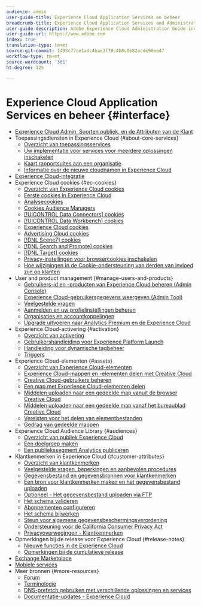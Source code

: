 ```yaml
---
audience: admin
user-guide-title: Experience Cloud Application Services en beheer
breadcrumb-title: Experience Cloud Application Services and Administration
user-guide-description: Adobe Experience Cloud Administration Guide includes help on Experience Cloud user and product administration, the Audience Library, Customer Attributes, and Experience Cloud assets.
user-guide-url: https://www.adobe.com
index: true
translation-type: tm+mt
source-git-commit: 1493c77ce1adc4bae3f70c4b0c0b82acde90ee47
workflow-type: tm+mt
source-wordcount: '361'
ht-degree: 12%

---
```



# Experience Cloud Application Services en beheer {#interface}

+ [Experience Cloud Admin, Soorten publiek, en de Attributen van de Klant](experience-cloud.md)
+ Toepassingsdiensten in Experience Cloud {#about-core-services}
   + [Overzicht van toepassingsservices](core-services-landing.md)
   + [Uw implementatie voor services voor meerdere oplossingen inschakelen](core-services/core-services.md)
   + [Kaart rapportsuites aan een organisatie](core-services/report-suite-mapping.md)
   + [Informatie over de nieuwe cloudnamen in Experience Cloud](solutions-core-services.md)
+ [Experience Cloud-integratie](marketing-cloud-integrations.md)
+ Experience Cloud cookies {#ec-cookies}
   + [Overzicht van Experience Cloud cookies](cookies/cookies-privacy.md)
   + [Eerste cookies in Experience Cloud](cookies/cookies-first-party.md)
   + [Analysecookies](cookies/cookies-analytics.md)
   + [Cookies Audience Managers](cookies/cookies-am.md)
   + [[!UICONTROL Data Connectors] cookies](cookies/cookies-dc.md)
   + [[!UICONTROL Data Workbench] cookies](cookies/cookies-insight.md)
   + [Experience Cloud cookies](cookies/cookies-mc.md)
   + [Advertising Cloud cookies](cookies/cookies-advertising-cloud.md)
   + [[!DNL Scene7] cookies](cookies/cookies-s7.md)
   + [[!DNL Search and Promote] cookies](cookies/cookies-snp.md)
   + [[!DNL Target] cookies](cookies/cookies-target.md)
   + [Privacy-instellingen voor browsercookies inschakelen](cookies/browser-cookie-settings.md)
   + [Hoe wijzigingen in de Cookie-ondersteuning van derden van invloed zijn op klanten](cookies/cookies-thirdparty.md)
+ User and product management {#manage-users-and-products}
   + [Gebruikers-id en -producten van Experience Cloud beheren (Admin Console)](admin-getting-started/admin-getting-started.md)
   + [Experience Cloud-gebruikersgegevens weergeven (Admin Tool)](admin-getting-started/admin-tool-experience-cloud.md)
   + [Veelgestelde vragen](admin-getting-started/faq.md)
   + [Aanmelden en uw profielinstellingen beheren](admin-getting-started/getting-started-experience-cloud.md)
   + [Organisaties en accountkoppelingen](admin-getting-started/organizations.md)
   + [Upgrade uitvoeren naar Analytics Premium en de Experience Cloud](admin-getting-started/upgrade-to-analytics-premium.md)
+ Experience Cloud-activering {#activation}
   + [Overzicht van activering](activation/activation.md)
   + [Gebruikershandleiding voor Experience Platform Launch](https://docs.adobe.com/content/help/en/launch/using/overview.html)
   + [Handleiding voor dynamische tagbeheer](https://docs.adobe.com/content/help/nl-NL/dtm/using/dtm-home.html)
   + [Triggers](activation/triggers.md)
+ Experience Cloud-elementen {#assets}
   + [Overzicht van Experience Cloud-elementen](experience-cloud-assets/experience-cloud-assets.md)
   + [Experience Cloud-mappen en -elementen delen met Creative Cloud](experience-cloud-assets/creative-cloud.md)
   + [Creative Cloud-gebruikers beheren](experience-cloud-assets/t-admin-add-cc-user.md)
   + [Een map met Experience Cloud-elementen delen](experience-cloud-assets/t-share-creative-cloud.md)
   + [Middelen uploaden naar een gedeelde map vanuit de browser Creative Cloud](experience-cloud-assets/t-upload-asset-cc.md)
   + [Middelen uploaden naar een gedeelde map vanaf het bureaublad Creative Cloud](experience-cloud-assets/t-cc-asset-upload-thor.md)
   + [Vereisten voor het delen van elementbestanden](experience-cloud-assets/assets-file-reqs.md)
   + [Gedrag van gedeelde mappen](experience-cloud-assets/asset-behavior.md)
+ Experience Cloud Audience Library {#audiences}
   + [Overzicht van publiek Experience Cloud](audience-library/audience-library.md)
   + [Een doelgroep maken](audience-library/t-audience-create.md)
   + [Een publiekssegment Analytics publiceren](audience-library/t-publish-audience-segment.md)
+ Klantkenmerken in Experience Cloud {#customer-attributes}
   + [Overzicht van klantkenmerken](attributes/attributes.md)
   + [Veelgestelde vragen, beperkingen en aanbevolen procedures](attributes/faq-crs.md)
   + [Gegevensbestand en gegevensbronnen voor klantkenmerken](attributes/crs-data-file.md)
   + [Een bron voor klantkenmerken maken en het gegevensbestand uploaden](attributes/t-crs-usecase.md)
   + [Optioneel - Het gegevensbestand uploaden via FTP](attributes/t-upload-attributes-ftp.md)
   + [Het schema valideren](attributes/validate-schema.md)
   + [Abonnementen configureren](attributes/subscription.md)
   + [Het schema bijwerken](attributes/t-update-schema.md)
   + [Steun voor algemene gegevensbeschermingsverordening](attributes/gdpr.md)
   + [Ondersteuning voor de California Consumer Privacy Act](attributes/ccpa.md)
   + [Privacyoverwegingen - Klantkenmerken](attributes/privacy-mac.md)
+ Opmerkingen bij de release voor Experience Cloud {#release-notes}
   + [Nieuwe functies in de Experience Cloud](https://docs.adobe.com/content/help/nl-NL/release-notes/experience-cloud/current.html)
   + [Opmerkingen bij de cumulatieve release](marketing-cloud-interface/release-notes.md)
+ [Exchange Marketplace](exchange.md)
+ [Mobiele services](https://docs.adobe.com/content/help/en/mobile-services/using/home.html)
+ Meer bronnen {#more-resources}
   + [Forum](https://forums.adobe.com/community/experience-cloud)
   + [Terminologie](terms.md)
   + [DNS-prefetch gebruiken met verschillende oplossingen en services](dns-prefetch.md)
   + [Documentatie-updates - Experience Cloud](doc-updates.md)
